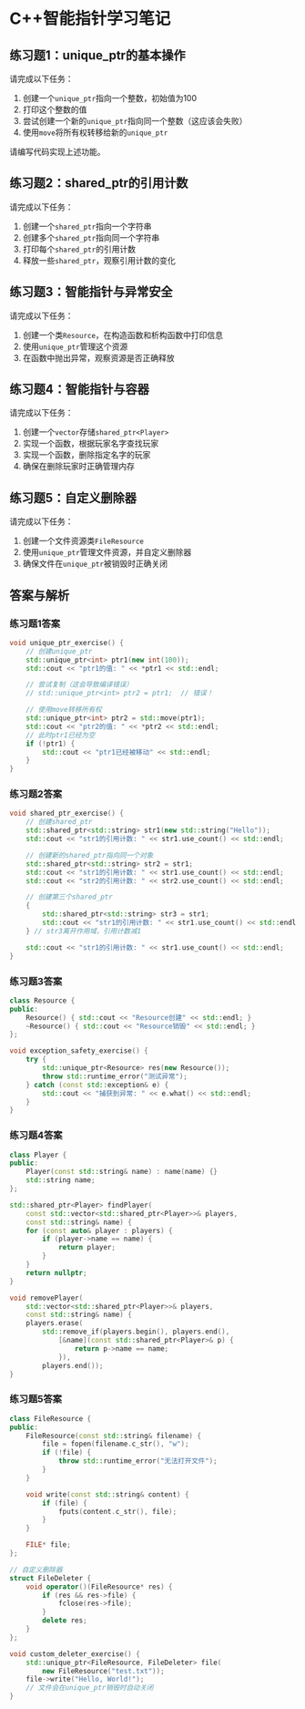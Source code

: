 # C++智能指针学习笔记

## 练习题1：unique_ptr的基本操作
请完成以下任务：
1. 创建一个`unique_ptr`指向一个整数，初始值为100
2. 打印这个整数的值
3. 尝试创建一个新的`unique_ptr`指向同一个整数（这应该会失败）
4. 使用`move`将所有权转移给新的`unique_ptr`

请编写代码实现上述功能。

## 练习题2：shared_ptr的引用计数
请完成以下任务：
1. 创建一个`shared_ptr`指向一个字符串
2. 创建多个`shared_ptr`指向同一个字符串
3. 打印每个`shared_ptr`的引用计数
4. 释放一些`shared_ptr`，观察引用计数的变化

## 练习题3：智能指针与异常安全
请完成以下任务：
1. 创建一个类`Resource`，在构造函数和析构函数中打印信息
2. 使用`unique_ptr`管理这个资源
3. 在函数中抛出异常，观察资源是否正确释放

## 练习题4：智能指针与容器
请完成以下任务：
1. 创建一个`vector`存储`shared_ptr<Player>`
2. 实现一个函数，根据玩家名字查找玩家
3. 实现一个函数，删除指定名字的玩家
4. 确保在删除玩家时正确管理内存

## 练习题5：自定义删除器
请完成以下任务：
1. 创建一个文件资源类`FileResource`
2. 使用`unique_ptr`管理文件资源，并自定义删除器
3. 确保文件在`unique_ptr`被销毁时正确关闭

## 答案与解析

### 练习题1答案
```cpp
void unique_ptr_exercise() {
    // 创建unique_ptr
    std::unique_ptr<int> ptr1(new int(100));
    std::cout << "ptr1的值: " << *ptr1 << std::endl;

    // 尝试复制（这会导致编译错误）
    // std::unique_ptr<int> ptr2 = ptr1;  // 错误！

    // 使用move转移所有权
    std::unique_ptr<int> ptr2 = std::move(ptr1);
    std::cout << "ptr2的值: " << *ptr2 << std::endl;
    // 此时ptr1已经为空
    if (!ptr1) {
        std::cout << "ptr1已经被移动" << std::endl;
    }
}
```

### 练习题2答案
```cpp
void shared_ptr_exercise() {
    // 创建shared_ptr
    std::shared_ptr<std::string> str1(new std::string("Hello"));
    std::cout << "str1的引用计数: " << str1.use_count() << std::endl;

    // 创建新的shared_ptr指向同一个对象
    std::shared_ptr<std::string> str2 = str1;
    std::cout << "str1的引用计数: " << str1.use_count() << std::endl;
    std::cout << "str2的引用计数: " << str2.use_count() << std::endl;

    // 创建第三个shared_ptr
    {
        std::shared_ptr<std::string> str3 = str1;
        std::cout << "str1的引用计数: " << str1.use_count() << std::endl;
    } // str3离开作用域，引用计数减1

    std::cout << "str1的引用计数: " << str1.use_count() << std::endl;
}
```

### 练习题3答案
```cpp
class Resource {
public:
    Resource() { std::cout << "Resource创建" << std::endl; }
    ~Resource() { std::cout << "Resource销毁" << std::endl; }
};

void exception_safety_exercise() {
    try {
        std::unique_ptr<Resource> res(new Resource());
        throw std::runtime_error("测试异常");
    } catch (const std::exception& e) {
        std::cout << "捕获到异常: " << e.what() << std::endl;
    }
}
```

### 练习题4答案
```cpp
class Player {
public:
    Player(const std::string& name) : name(name) {}
    std::string name;
};

std::shared_ptr<Player> findPlayer(
    const std::vector<std::shared_ptr<Player>>& players,
    const std::string& name) {
    for (const auto& player : players) {
        if (player->name == name) {
            return player;
        }
    }
    return nullptr;
}

void removePlayer(
    std::vector<std::shared_ptr<Player>>& players,
    const std::string& name) {
    players.erase(
        std::remove_if(players.begin(), players.end(),
            [&name](const std::shared_ptr<Player>& p) {
                return p->name == name;
            }),
        players.end());
}
```

### 练习题5答案
```cpp
class FileResource {
public:
    FileResource(const std::string& filename) {
        file = fopen(filename.c_str(), "w");
        if (!file) {
            throw std::runtime_error("无法打开文件");
        }
    }

    void write(const std::string& content) {
        if (file) {
            fputs(content.c_str(), file);
        }
    }

    FILE* file;
};

// 自定义删除器
struct FileDeleter {
    void operator()(FileResource* res) {
        if (res && res->file) {
            fclose(res->file);
        }
        delete res;
    }
};

void custom_deleter_exercise() {
    std::unique_ptr<FileResource, FileDeleter> file(
        new FileResource("test.txt"));
    file->write("Hello, World!");
    // 文件会在unique_ptr销毁时自动关闭
}
``` 